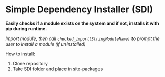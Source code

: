 # Simple Dependency Installer (SDI)

**Easily checks if a module exists on the system and if not, installs it with pip during runtime.**

*Import module, then call `checked_import(StringModuleName)` to prompt the user to install a module (if uninstalled)*

How to install:

1. Clone repository
2. Take SDI folder and place in site-packages
